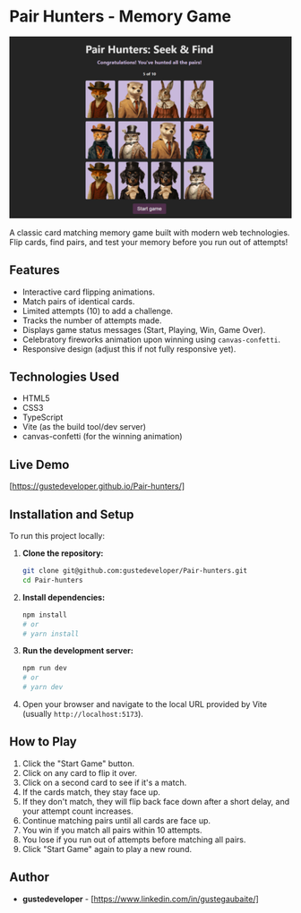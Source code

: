 # Pair Hunters - Memory Game

![Memory Game Screenshot](./src/assets/images/demo.png)

A classic card matching memory game built with modern web technologies. Flip cards, find pairs, and test your memory before you run out of attempts!

## Features

- Interactive card flipping animations.
- Match pairs of identical cards.
- Limited attempts (10) to add a challenge.
- Tracks the number of attempts made.
- Displays game status messages (Start, Playing, Win, Game Over).
- Celebratory fireworks animation upon winning using `canvas-confetti`.
- Responsive design (adjust this if not fully responsive yet).

## Technologies Used

- HTML5
- CSS3
- TypeScript
- Vite (as the build tool/dev server)
- canvas-confetti (for the winning animation)

## Live Demo

[https://gustedeveloper.github.io/Pair-hunters/]

## Installation and Setup

To run this project locally:

1.  **Clone the repository:**
    ```bash
    git clone git@github.com:gustedeveloper/Pair-hunters.git
    cd Pair-hunters
    ```
2.  **Install dependencies:**
    ```bash
    npm install
    # or
    # yarn install
    ```
3.  **Run the development server:**
    ```bash
    npm run dev
    # or
    # yarn dev
    ```
4.  Open your browser and navigate to the local URL provided by Vite (usually `http://localhost:5173`).

## How to Play

1.  Click the "Start Game" button.
2.  Click on any card to flip it over.
3.  Click on a second card to see if it's a match.
4.  If the cards match, they stay face up.
5.  If they don't match, they will flip back face down after a short delay, and your attempt count increases.
6.  Continue matching pairs until all cards are face up.
7.  You win if you match all pairs within 10 attempts.
8.  You lose if you run out of attempts before matching all pairs.
9.  Click "Start Game" again to play a new round.

## Author

- **gustedeveloper** - [https://www.linkedin.com/in/gustegaubaite/]
